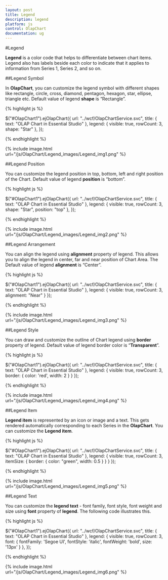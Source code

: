 ```yaml
---
layout: post
title: Legend
description: legend
platform: js
control: OlapChart
documentation: ug
---
```


#Legend

**Legend** is a color code that helps to differentiate between chart items. Legend also has labels beside each color to indicate that it applies to information from Series 1, Series 2, and so on.

##Legend Symbol

In **OlapChart**, you can customize the legend symbol with different shapes like rectangle, circle, cross, diamond, pentagon, hexagon, star, ellipse, triangle etc. Default value of legend **shape** is “Rectangle”.

{% highlight js %}

$("#OlapChart1").ejOlapChart({
    url: "../wcf/OlapChartService.svc",
    title: {
        text: "OLAP Chart in Essential Studio"
    },
    legend: {
        visible: true,
        rowCount: 3,
        shape: "Star"
    },
});


{% endhighlight %}

{% include image.html url="/js/OlapChart/Legend_images/Legend_img1.png" %}

##Legend Position

You can customize the legend position in top, bottom, left and right position of the Chart. Default value of legend **position** is “bottom”. 

{% highlight js %}

$("#OlapChart1").ejOlapChart({
    url: "../wcf/OlapChartService.svc",
    title: {
        text: "OLAP Chart in Essential Studio"
    },
    legend: {
        visible: true,
        rowCount: 3,
        shape: "Star",
        position: "top"
    },
});

{% endhighlight %}

{% include image.html url="/js/OlapChart/Legend_images/Legend_img2.png" %}

##Legend Arrangement

You can align the legend using **alignment** property of legend. This allows you to align the legend in center, far and near position of Chart Area. The Default value of legend **alignment** is “Center”.

{% highlight js %}

$("#OlapChart1").ejOlapChart({
    url: "../wcf/OlapChartService.svc",
    title: {
        text: "OLAP Chart in Essential Studio"
    },
    legend: {
        visible: true,
        rowCount: 3,
        alignment: "Near"
    }
});


{% endhighlight %}

{% include image.html url="/js/OlapChart/Legend_images/Legend_img3.png" %}

##Legend Style

You can draw and customize the outline of Chart legend using **border** property of legend. Default value of legend border color is “**Transparent**”.

{% highlight js %}

$("#OlapChart1").ejOlapChart({
    url: "../wcf/OlapChartService.svc",
    title: {
        text: "OLAP Chart in Essential Studio"
    },
    legend: {
        visible: true,
        rowCount: 3,
        border: {
            color: 'red',
            width: 2
        }
    }
});

{% endhighlight %}


{% include image.html url="/js/OlapChart/Legend_images/Legend_img4.png" %}

##Legend Item

**Legend item** is represented by an icon or image and a text. This gets rendered automatically corresponding to each Series in the **OlapChart**. You can customize the **Legend item**.

{% highlight js %}

$("#OlapChart1").ejOlapChart({
    url: "../wcf/OlapChartService.svc",
    title: {
        text: "OLAP Chart in Essential Studio"
    },
    legend: {
        visible: true,
        rowCount: 3,
        itemSize: {
            border: {
                color: "green",
                width: 0.5
            }
        }
    }
});

{% endhighlight %}

{% include image.html url="/js/OlapChart/Legend_images/Legend_img5.png" %}

##Legend Text

You can customize the **legend text** - font family, font style, font weight and size using **font** property of **legend**. The following code illustrates this.

{% highlight js %}

$("#OlapChart1").ejOlapChart({
    url: "../wcf/OlapChartService.svc",
    title: {
        text: "OLAP Chart in Essential Studio"
    },
    legend: {
        visible: true,
        rowCount: 3,
        font: {
            fontFamily: 'Segoe UI',
            fontStyle: 'italic',
            fontWeight: 'bold',
            size: '13px'
        }
    },
});


{% endhighlight %}


{% include image.html url="/js/OlapChart/Legend_images/Legend_img6.png" %}

